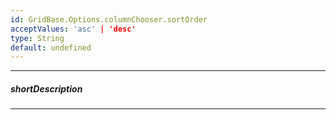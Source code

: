 ```yaml
---
id: GridBase.Options.columnChooser.sortOrder
acceptValues: 'asc' | 'desc'
type: String
default: undefined
---
```

---
##### shortDescription
<!-- Description goes here -->

---
<!-- Description goes here -->